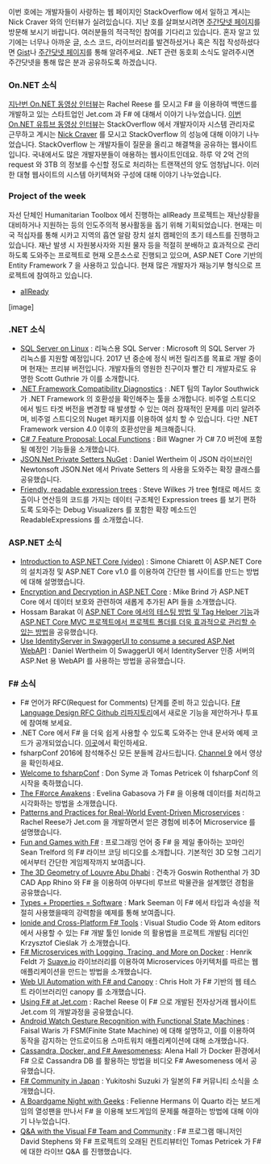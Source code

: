 이번 호에는 개발자들이 사랑하는 웹 페이지인 StackOverflow 에서 일하고 계시는 Nick Craver 와의 인터뷰가 실려있습니다. 지난 호를 살펴보시려면 [주간닷넷 페이지](https://www.facebook.com/jugan.net/)를 방문해 보시기 바랍니다. 여러분들의 적극적인 참여를 기다리고 있습니다. 혼자 알고 있기에는 너무나 아까운 글, 소스 코드, 라이브러리를 발견하셨거나 혹은 직접 작성하셨다면 [Gist](https://gist.github.com/options/e9fc443b8c882157fe4a)나 [주간닷넷 페이지](https://www.facebook.com/jugan.net/)를 통해 알려주세요. .NET 관련 동호회 소식도 알려주시면 주간닷넷을 통해 많은 분과 공유하도록 하겠습니다.

### On.NET 소식
[지난번 On.NET 동영상 인터뷰](https://www.youtube.com/watch?v=4DJWQP2Uxps)는 Rachel Reese 를 모시고 F# 을 이용하여 백앤드를 개발하고 있는 스타트업인 Jet.com 과 F# 에 대해서 이야기 나누었습니다. [이번 On.NET 유튜브 동영상 인터뷰](https://www.youtube.com/watch?v=DJn8-Psznsw)는 StackOverflow 에서 개발자이자 시스템 관리자로 근무하고 계시는 [Nick Craver](http://nickcraver.com/) 를 모시고 StackOverflow 의 성능에 대해 이야기 나누었습니다. StackOverflow 는 개발자들이 질문을 올리고 해결책을 공유하는 웹사이트입니다. 국내에서도 많은 개발자분들이 애용하는 웹사이트인데요. 하루 약 2억 건의 request 와 3TB 의 정보를 수신할 정도로 처리하는 트랜잭션의 양도 엄청납니다. 이러한 대형 웹사이트의 시스템 아키텍쳐와 구성에 대해 이야기 나누었습니다.

### Project of the week
자선 단체인 Humanitarian Toolbox 에서 진행하는 allReady 프로젝트는 재난상황을 대비하거나 지원하는 등의 인도주의적 봉사활동을 돕기 위해 기획되었습니다. 현재는 미국 적십자를 통해 시카고 지역의 흡연 알람 장치 설치 캠페인의 초기 테스트를 진행하고 있습니다. 재난 발생 시 자원봉사자와 지원 물자 등을 적절히 분배하고 효과적으로 관리하도록 도와주는 프로젝트로 현재 오픈소스로 진행되고 있으며, ASP.NET Core 기반의 Entity Framework 7 을 사용하고 있습니다. 현재 많은 개발자가 재능기부 형식으로 프로젝트에 참여하고 있습니다.

* [allReady](https://github.com/HTBox/allReady)

[image]

### .NET 소식
*  [SQL Server on Linux](https://blogs.microsoft.com/blog/2016/03/07/announcing-sql-server-on-linux/) : 리눅스용 SQL Server :  Microsoft 의 SQL Server 가 리눅스를 지원할 예정입니다. 2017 년 중순에 정식 버전 릴리즈를 목표로 개발 중이며 현재는 프리뷰 버전입니다. 개발자들의 영원한 친구이자 빨간 티 개발자로도 유명한 Scott Guthrie 가 이를 소개합니다.
* [.NET Framework Compatibility Diagnostics](https://blogs.msdn.microsoft.com/dotnet/2016/03/03/net-framework-compatibility-diagnostics/) : .NET 팀의 Taylor Southwick 가 .NET Framework 의 호환성을 확인해주는 툴을 소개합니다. 비주얼 스트디오에서 빌드 타겟 버전을 변경할 때 발생할 수 있는 여러 잠재적인 문제를 미리 알려주며, 비주얼 스트디오의 Nuget 패키지를 이용하여 설치 할 수 있습니다. 다만 .NET Framework version 4.0 이후의 호환성만을 체크해줍니다. 
* [C# 7 Feature Proposal: Local Functions](http://thebillwagner.com/Blog/Item/2016-03-02-C7FeatureProposalLocalFunctions) : Bill Wagner 가 C# 7.0 버전에 포함될 예정인 기능들을 소개했습니다. 
* [JSON.Net Private Setters NuGet](http://danielwertheim.se/json-net-private-setters-nuget/) : Daniel Wertheim 이 JSON 라이브러인 Newtonsoft JSON.Net 에서 Private Setters 의 사용을 도와주는 확장 클래스를 공유했습니다.
* [Friendly, readable expression trees](http://geekswithblogs.net/mrsteve/archive/2016/02/29/friendly-readable-expression-trees-debug-visualizer.aspx) : Steve Wilkes 가 tree 형태로 메서드 호출이나 연산등의 코드를 가지는 데이터 구조체인 Expression trees 를 보기 편하도록 도와주는 Debug Visualizers 를 포함한 확장 메소드인 ReadableExpressions 를 소개했습니다. 

### ASP.NET 소식
* [Introduction to ASP.NET Core (video)](http://codeclimber.net.nz/archive/2016/03/04/Introduction-to-ASP-NET-Core-1-0-video.aspx) : Simone Chiarett 이 ASP.NET Core 의 설치과정 및 ASP.NET Core v1.0 를 이용하여 간단한 웹 사이트를 만드는 방법에 대해 설명했습니다. 
* [Encryption and Decryption in ASP.NET Core](http://www.mikesdotnetting.com/article/295/encryption-and-decryption-in-asp-net-core) : Mike Brind 가 ASP.NET Core 에서 데이터 보호와 관련하여 새롭게 추가된 API 들을 소개했습니다.
* Hossam Barakat 이 [ASP.NET Core 에서의 테스팅 방법 및 Tag Helper 기능](http://hossambarakat.net/2016/02/29/unit-testing-asp-net-core-tag-helper/)과 [ASP.NET Core MVC 프로젝트에서 프로젝트 폴더를 더욱 효과적으로 관리할 수 있는 방법](http://hossambarakat.net/2016/02/16/asp-net-core-mvc-feature-folders/)을 공유했습니다.
* [Use IdentityServer in SwaggerUI to consume a secured ASP.Net WebAPI](http://danielwertheim.se/use-identityserver-in-swaggerui-to-consume-a-secured-asp-net-webapi/) : Daniel Wertheim 이 SwaggerUI 에서 IdentityServer 인증 서버의 ASP.Net 용 WebAPI 를 사용하는 방법을 공유했습니다.

### F# 소식

* F# 언어가 RFC(Request for Comments) 단계를 준비 하고 있습니다. [F# Language Design RFC Github 리파지토리](https://github.com/fsharp/FSharpLangDesign)에서 새로운 기능을 제안하거나 투표에 참여해 보세요.
* .NET Core 에서 F# 을 더욱 쉽게 사용할 수 있도록 도와주는 안내 문서와 예제 코드가 공개되었습니다. [이곳](https://github.com/enricosada/fsharp-dotnet-cli-samples/wiki/Getting-Started)에서 확인하세요.
* fsharpConf 2016에 참석해주신 모든 분들께 감사드립니다. [Channel 9](https://channel9.msdn.com/Events/FSharp-Events/fsharpConf-2016/) 에서 영상을 확인하세요. 
* [Welcome to fsharpConf](https://channel9.msdn.com/Events/FSharp-Events/fsharpConf-2016/Welcome-to-fsharpConf) : Don Syme 과 Tomas Petricek 이 fsharpConf 의 시작을 축하했습니다.
* [The F#orce Awakens](https://channel9.msdn.com/Events/FSharp-Events/fsharpConf-2016/The-Force-Awakens) : Evelina Gabasova 가 F# 을 이용해 데이터를 처리하고 시각화하는 방법을 소개했습니다. 
* [Patterns and Practices for Real-World Event-Driven Microservices](https://channel9.msdn.com/Events/FSharp-Events/fsharpConf-2016/Real-World-Microservices) : Rachel Reese가 Jet.com 을 개발하면서 얻은 경험에 비추어 Microservice 를 설명했습니다.
* [Fun and Games with F#](https://channel9.msdn.com/Events/FSharp-Events/fsharpConf-2016/DEMO-Fun-and-Games-with-F) : 프로그래밍 언어 중 F# 을 제일 좋아하는 꼬마인 Sean Trelford 의 F# 라이브 코딩 비디오를 소개합니다. 기본적인 3D 모형 그리기에서부터 간단한 게임제작까지 보여줍니다.  
* [The 3D Geometry of Louvre Abu Dhabi](https://channel9.msdn.com/Events/FSharp-Events/fsharpConf-2016/The-3D-Geometry-of-Louvre-Abu-Dhabi) : 건축가 Goswin Rothenthal 가 3D CAD App Rhino 와 F# 을 이용하여 아부다비 루브르 박물관을 설계했던 경험을 공유했습니다.
* [Types + Properties = Software](https://channel9.msdn.com/Events/FSharp-Events/fsharpConf-2016/Types-Properties-Software) : Mark Seeman 이 F# 에서 타입과 속성을 적절히 사용했을때의 강력함을 예제를 통해 보여줍니다. 
* [Ionide and Cross-Platform F# Tools](https://channel9.msdn.com/Events/FSharp-Events/fsharpConf-2016/DEMO-Ionide--Cross-platform-F-Tools) : Visual Studio Code 와 Atom editors 에서 사용할 수 있는 F# 개발 툴인 Ionide 의 활용법을 프로젝트 개발팀 리더인 Krzysztof Cieślak 가 소개했습니다.
* [F# Microservices with Logging, Tracing, and More on Docker](https://channel9.msdn.com/Events/FSharp-Events/fsharpConf-2016/F-Microservices-with-Logging-Tracing-and-More-on-Docker) : Henrik Feldt 가 [Suave.io](http://suave.io/) 라이브러리를 이용하여 Microservices 아키텍처를 따르는 웹 애플리케이션을 만드는 방법을 소개했습니다. 
* [Web UI Automation with F# and Canopy](https://channel9.msdn.com/Events/FSharp-Events/fsharpConf-2016/Web-UI-Automation-with-F-and-canopy) : Chris Holt 가 F# 기반의 웹 테스트 라이브러리인 canopy 를 소개했습니다.
* [Using F# at Jet.com](https://channel9.msdn.com/Events/FSharp-Events/fsharpConf-2016/INTERVIEW-Using-F-at-Jetcom) : Rachel Reese 이 F# 으로 개발된 전자상거래 웹사이트 Jet.com 의 개발과정을 공유했습니다.
* [Android Watch Gesture Recognition with Functional State Machines](https://channel9.msdn.com/Events/FSharp-Events/fsharpConf-2016/Android-Watch-Gesture-Recognition-with-Functional-State-Machines) : Faisal Waris 가 FSM(Finite State Machine) 에 대해 설명하고, 이를 이용하여 동작을 감지하는 안드로이드용 스마트워치 애플리케이션에 대해 소개했습니다.  
* [Cassandra, Docker, and F# Awesomeness](https://channel9.msdn.com/Events/FSharp-Events/fsharpConf-2016/Cassandra-Docker-and-F-Awesomeness): Alena Hall 가 Docker 환경에서 F# 으로 Cassandra DB 를 활용하는 방법을 비디오 F# Awesomeness 에서 공유했습니다.
* [F# Community in Japan](https://channel9.msdn.com/Events/FSharp-Events/fsharpConf-2016/INTERVIEW-F-Community-in-Japan) : Yukitoshi Suzuki 가 일본의 F# 커뮤니티 소식을 소개했습니다.
* [A Boardgame Night with Geeks](https://channel9.msdn.com/Events/FSharp-Events/fsharpConf-2016/A-Boardgame-Night-with-Geeks) : Felienne Hermans 이  Quarto 라는 보드게임의 열성팬을 만나서 F# 을 이용해 보드게임의 문제룰 해결하는 방법에 대해 이야기 나누었습니다. 
* [Q&A with the Visual F# Team and Community](https://channel9.msdn.com/Events/FSharp-Events/fsharpConf-2016/QA-with-the-F-Team-and-Community) : F# 프로그램 매니저인 David Stephens 와 F# 프로젝트의 오래된 컨트리뷰터인 Tomas Petricek 가 F# 에 대한 라이브 Q&A 를 진행했습니다.
